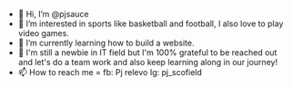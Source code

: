 - 👋 Hi, I’m @pjsauce
- 👀 I’m interested in sports like basketball and football, I also love to play video games.
- 🌱 I’m currently learning how to build a website.
- 💞️ I'm still a newbie in IT field but I'm 100% grateful to be reached out and let's do a team work and also keep learning along in our journey!
- 📫 How to reach me = fb: Pj relevo Ig: pj_scofield
<!---
pjsauce/pjsauce is a ✨ special ✨ repository because its `README.md` (this file) appears on your GitHub profile.
You can click the Preview link to take a look at your changes.
--->
